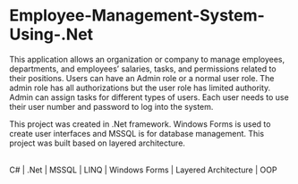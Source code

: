 # Employee-Management-System-Using-.Net

This application allows an organization or company to manage employees, departments, and employees’ salaries, tasks, and permissions related to their positions. Users can have an Admin role or a normal user role. The admin role has all authorizations but the user role has limited authority. Admin can assign tasks for different types of users. Each user needs to use their user number and password to log into the system.

This project was created in .Net framework. Windows Forms is used to create user interfaces and MSSQL is for database management. This project was built based on layered architecture. <br><br>

C# | .Net | MSSQL | LINQ | Windows Forms | Layered Architecture | OOP
